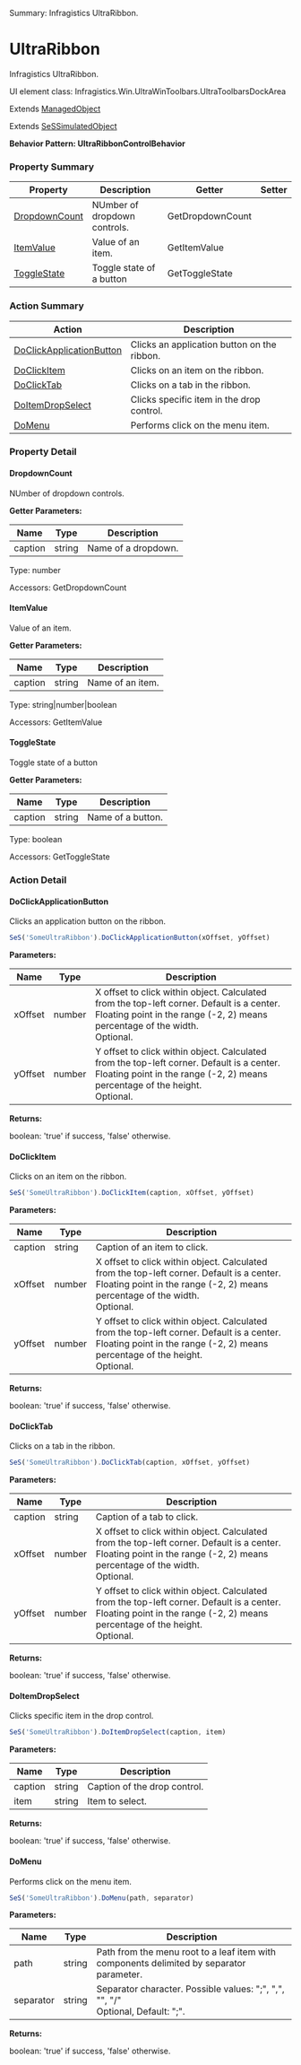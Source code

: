 Summary: Infragistics UltraRibbon.

# UltraRibbon

Infragistics UltraRibbon.
 
UI element class: Infragistics.Win.UltraWinToolbars.UltraToolbarsDockArea

Extends [ManagedObject](ManagedObject.md)

Extends [SeSSimulatedObject](SeSSimulatedObject.md)





**Behavior Pattern: UltraRibbonControlBehavior**


<!-- ============================== property summary ========================== -->

  

### Property Summary

| **Property** | **Description** | **Getter** | **Setter** |
| ------------ | --------------- | ---------- | ---------- |
| [DropdownCount](#dropdowncount) | NUmber of dropdown controls. | GetDropdownCount |  |
| [ItemValue](#itemvalue) | Value of an item. | GetItemValue |  |
| [ToggleState](#togglestate) | Toggle state of a button | GetToggleState |  |



  
<!-- ============================== action summary ========================== -->



### Action Summary

|  **Action** | **Description** | 
| ----------- | --------------- |
|  [DoClickApplicationButton](#doclickapplicationbutton) | Clicks an application button on the ribbon. |
|  [DoClickItem](#doclickitem) | Clicks on an item on the ribbon. |
|  [DoClickTab](#doclicktab) | Clicks on a tab in the ribbon. |
|  [DoItemDropSelect](#doitemdropselect) | Clicks specific item in the drop control. |
|  [DoMenu](#domenu) | Performs click on the menu item. |




<!-- ============================== property detail ========================== -->
  
### Property Detail
    
<a name="DropdownCount"></a>
#### DropdownCount


NUmber of dropdown controls.

      
**Getter Parameters:**

| **Name** | **Type** | **Description** |
| -------- | -------- | --------------- |  
| caption | string | Name of a dropdown. |


  
      
Type: number
      
      
Accessors: GetDropdownCount
      
    
<a name="ItemValue"></a>
#### ItemValue


Value of an item.

      
**Getter Parameters:**

| **Name** | **Type** | **Description** |
| -------- | -------- | --------------- |  
| caption | string | Name of an item. |


  
      
Type: string|number|boolean
      
      
Accessors: GetItemValue
      
    
<a name="ToggleState"></a>
#### ToggleState


Toggle state of a button

      
**Getter Parameters:**

| **Name** | **Type** | **Description** |
| -------- | -------- | --------------- |  
| caption | string | Name of a button. |


  
      
Type: boolean
      
      
Accessors: GetToggleState
      
    
  
  
<!-- ============================== action detail ========================== -->
  
### Action Detail
    
<a name="DoClickApplicationButton"></a>    
#### DoClickApplicationButton

Clicks an application button on the ribbon.

```javascript
SeS('SomeUltraRibbon').DoClickApplicationButton(xOffset, yOffset)
```


**Parameters:**

|  **Name** | **Type** | **Description** |
| ---------- | -------- | --------------- |
| xOffset | number |  X offset to click within object. Calculated from the top-left corner. Default is a center. Floating point in the range (-2, 2) means percentage of the width.<br>Optional. |
| yOffset | number |  Y offset to click within object. Calculated from the top-left corner. Default is a center. Floating point in the range (-2, 2) means percentage of the height.<br>Optional. |




**Returns:**

boolean: 'true' if success, 'false' otherwise.



<a name="see.also.ultraribbon.doclickapplicationbutton"></a>

<a name="DoClickItem"></a>    
#### DoClickItem

Clicks on an item on the ribbon.

```javascript
SeS('SomeUltraRibbon').DoClickItem(caption, xOffset, yOffset)
```


**Parameters:**

|  **Name** | **Type** | **Description** |
| ---------- | -------- | --------------- |
| caption | string |  Caption of an item to click. |
| xOffset | number |  X offset to click within object. Calculated from the top-left corner. Default is a center. Floating point in the range (-2, 2) means percentage of the width.<br>Optional. |
| yOffset | number |  Y offset to click within object. Calculated from the top-left corner. Default is a center. Floating point in the range (-2, 2) means percentage of the height.<br>Optional. |




**Returns:**

boolean: 'true' if success, 'false' otherwise.



<a name="see.also.ultraribbon.doclickitem"></a>

<a name="DoClickTab"></a>    
#### DoClickTab

Clicks on a tab in the ribbon.

```javascript
SeS('SomeUltraRibbon').DoClickTab(caption, xOffset, yOffset)
```


**Parameters:**

|  **Name** | **Type** | **Description** |
| ---------- | -------- | --------------- |
| caption | string |  Caption of a tab to click. |
| xOffset | number |  X offset to click within object. Calculated from the top-left corner. Default is a center. Floating point in the range (-2, 2) means percentage of the width.<br>Optional. |
| yOffset | number |  Y offset to click within object. Calculated from the top-left corner. Default is a center. Floating point in the range (-2, 2) means percentage of the height.<br>Optional. |




**Returns:**

boolean: 'true' if success, 'false' otherwise.



<a name="see.also.ultraribbon.doclicktab"></a>

<a name="DoItemDropSelect"></a>    
#### DoItemDropSelect

Clicks specific item in the drop control.

```javascript
SeS('SomeUltraRibbon').DoItemDropSelect(caption, item)
```


**Parameters:**

|  **Name** | **Type** | **Description** |
| ---------- | -------- | --------------- |
| caption | string |  Caption of the drop control. |
| item | string |  Item to select. |




**Returns:**

boolean: 'true' if success, 'false' otherwise.



<a name="see.also.ultraribbon.doitemdropselect"></a>

<a name="DoMenu"></a>    
#### DoMenu

Performs click on the menu item.

```javascript
SeS('SomeUltraRibbon').DoMenu(path, separator)
```


**Parameters:**

|  **Name** | **Type** | **Description** |
| ---------- | -------- | --------------- |
| path | string |  Path from the menu root to a leaf item with components delimited by separator parameter. |
| separator | string |  Separator character. Possible values: ";", ",", "\", "/"<br>Optional, Default: ";". |




**Returns:**

boolean: 'true' if success, 'false' otherwise.



<a name="see.also.ultraribbon.domenu"></a>

  

